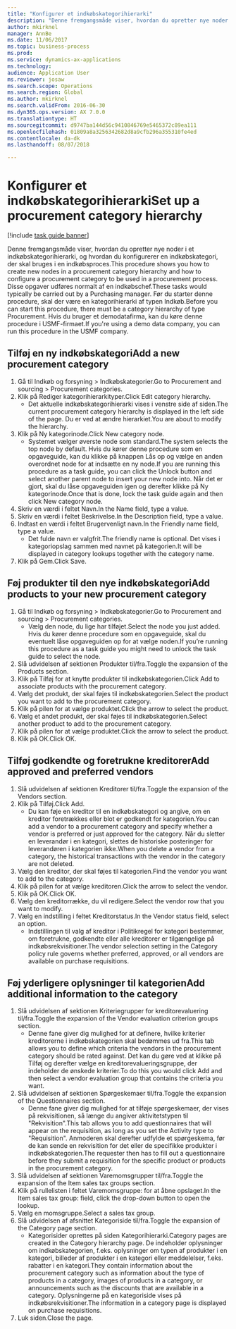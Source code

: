 ```yaml
--- 
title: "Konfigurer et indkøbskategorihierarki"
description: "Denne fremgangsmåde viser, hvordan du opretter nye noder i et indkøbskategorihierarki, og hvordan du konfigurerer en indkøbskategori, der skal bruges i en indkøbsproces."
author: mkirknel
manager: AnnBe
ms.date: 11/06/2017
ms.topic: business-process
ms.prod: 
ms.service: dynamics-ax-applications
ms.technology: 
audience: Application User
ms.reviewer: josaw
ms.search.scope: Operations
ms.search.region: Global
ms.author: mkirknel
ms.search.validFrom: 2016-06-30
ms.dyn365.ops.version: AX 7.0.0
ms.translationtype: HT
ms.sourcegitcommit: d9747ba144d56c9410846769e5465372c89ea111
ms.openlocfilehash: 01809a8a3256342682d8a9cfb296a355310fe4ed
ms.contentlocale: da-dk
ms.lasthandoff: 08/07/2018

---
```

# <a name="set-up-a-procurement-category-hierarchy"></a><span data-ttu-id="5fa82-103">Konfigurer et indkøbskategorihierarki</span><span class="sxs-lookup"><span data-stu-id="5fa82-103">Set up a procurement category hierarchy</span></span>

[!include [task guide banner](../../includes/task-guide-banner.md)]

<span data-ttu-id="5fa82-104">Denne fremgangsmåde viser, hvordan du opretter nye noder i et indkøbskategorihierarki, og hvordan du konfigurerer en indkøbskategori, der skal bruges i en indkøbsproces.</span><span class="sxs-lookup"><span data-stu-id="5fa82-104">This procedure shows you how to create new nodes in a procurement category hierarchy and how to configure a procurement category to be used in a procurement process.</span></span> <span data-ttu-id="5fa82-105">Disse opgaver udføres normalt af en indkøbschef.</span><span class="sxs-lookup"><span data-stu-id="5fa82-105">These tasks would typically be carried out by a Purchasing manager.</span></span> <span data-ttu-id="5fa82-106">Før du starter denne procedure, skal der være en kategorihierarki af typen Indkøb.</span><span class="sxs-lookup"><span data-stu-id="5fa82-106">Before you can start this procedure, there must be a category hierarchy of type Procurement.</span></span> <span data-ttu-id="5fa82-107">Hvis du bruger et demodatafirma, kan du køre denne procedure i USMF-firmaet.</span><span class="sxs-lookup"><span data-stu-id="5fa82-107">If you're using a demo data company, you can run this procedure in the USMF company.</span></span>


## <a name="add-a-new-procurement-category"></a><span data-ttu-id="5fa82-108">Tilføj en ny indkøbskategori</span><span class="sxs-lookup"><span data-stu-id="5fa82-108">Add a new procurement category</span></span>
1. <span data-ttu-id="5fa82-109">Gå til Indkøb og forsyning > Indkøbskategorier.</span><span class="sxs-lookup"><span data-stu-id="5fa82-109">Go to Procurement and sourcing > Procurement categories.</span></span>
2. <span data-ttu-id="5fa82-110">Klik på Rediger kategorihierarkityper.</span><span class="sxs-lookup"><span data-stu-id="5fa82-110">Click Edit category hierarchy.</span></span>
    * <span data-ttu-id="5fa82-111">Det aktuelle indkøbskategorihierarki vises i venstre side af siden.</span><span class="sxs-lookup"><span data-stu-id="5fa82-111">The current procurement category hierarchy is displayed in the left side of the page.</span></span> <span data-ttu-id="5fa82-112">Du er ved at ændre hierarkiet.</span><span class="sxs-lookup"><span data-stu-id="5fa82-112">You  are about to modify the hierarchy.</span></span>  
3. <span data-ttu-id="5fa82-113">Klik på Ny kategorinode.</span><span class="sxs-lookup"><span data-stu-id="5fa82-113">Click New category node.</span></span>
    * <span data-ttu-id="5fa82-114">Systemet vælger øverste node som standard.</span><span class="sxs-lookup"><span data-stu-id="5fa82-114">The system selects the top node by default.</span></span> <span data-ttu-id="5fa82-115">Hvis du kører denne procedure som en opgaveguide, kan du klikke på knappen Lås op og vælge en anden overordnet node for at indsætte en ny node.</span><span class="sxs-lookup"><span data-stu-id="5fa82-115">If you are running this procedure as a task guide, you can click the Unlock button and select another parent node to insert your new node into.</span></span> <span data-ttu-id="5fa82-116">Når det er gjort, skal du låse opgaveguiden igen og derefter klikke på Ny kategorinode.</span><span class="sxs-lookup"><span data-stu-id="5fa82-116">Once that is done, lock the task guide again and then click New category node.</span></span>  
4. <span data-ttu-id="5fa82-117">Skriv en værdi i feltet Navn.</span><span class="sxs-lookup"><span data-stu-id="5fa82-117">In the Name field, type a value.</span></span>
5. <span data-ttu-id="5fa82-118">Skriv en værdi i feltet Beskrivelse.</span><span class="sxs-lookup"><span data-stu-id="5fa82-118">In the Description field, type a value.</span></span>
6. <span data-ttu-id="5fa82-119">Indtast en værdi i feltet Brugervenligt navn.</span><span class="sxs-lookup"><span data-stu-id="5fa82-119">In the Friendly name field, type a value.</span></span>
    * <span data-ttu-id="5fa82-120">Det fulde navn er valgfrit.</span><span class="sxs-lookup"><span data-stu-id="5fa82-120">The friendly name is optional.</span></span> <span data-ttu-id="5fa82-121">Det vises i kategoriopslag sammen med navnet på kategorien.</span><span class="sxs-lookup"><span data-stu-id="5fa82-121">It will be displayed in category lookups together with the category name.</span></span>  
7. <span data-ttu-id="5fa82-122">Klik på Gem.</span><span class="sxs-lookup"><span data-stu-id="5fa82-122">Click Save.</span></span>

## <a name="add-products-to-your-new-procurement-category"></a><span data-ttu-id="5fa82-123">Føj produkter til den nye indkøbskategori</span><span class="sxs-lookup"><span data-stu-id="5fa82-123">Add products to your new procurement category</span></span>
1. <span data-ttu-id="5fa82-124">Gå til Indkøb og forsyning > Indkøbskategorier.</span><span class="sxs-lookup"><span data-stu-id="5fa82-124">Go to Procurement and sourcing > Procurement categories.</span></span>
    * <span data-ttu-id="5fa82-125">Vælg den node, du lige har tilføjet.</span><span class="sxs-lookup"><span data-stu-id="5fa82-125">Select the node you just added.</span></span> <span data-ttu-id="5fa82-126">Hvis du kører denne procedure som en opgaveguide, skal du eventuelt låse opgaveguiden op for at vælge noden.</span><span class="sxs-lookup"><span data-stu-id="5fa82-126">If you’re running this procedure as a task guide you might need to unlock the task guide to select the node.</span></span>  
2. <span data-ttu-id="5fa82-127">Slå udvidelsen af sektionen Produkter til/fra.</span><span class="sxs-lookup"><span data-stu-id="5fa82-127">Toggle the expansion of the Products section.</span></span>
3. <span data-ttu-id="5fa82-128">Klik på Tilføj for at knytte produkter til indkøbskategorien.</span><span class="sxs-lookup"><span data-stu-id="5fa82-128">Click Add to associate products with the procurement category.</span></span>
4. <span data-ttu-id="5fa82-129">Vælg det produkt, der skal føjes til indkøbskategorien.</span><span class="sxs-lookup"><span data-stu-id="5fa82-129">Select the product you want to add to the procurement category.</span></span>
5. <span data-ttu-id="5fa82-130">Klik på pilen for at vælge produktet.</span><span class="sxs-lookup"><span data-stu-id="5fa82-130">Click the arrow to select the product.</span></span>
6. <span data-ttu-id="5fa82-131">Vælg et andet produkt, der skal føjes til indkøbskategorien.</span><span class="sxs-lookup"><span data-stu-id="5fa82-131">Select another product to add to the procurement category.</span></span>
7. <span data-ttu-id="5fa82-132">Klik på pilen for at vælge produktet.</span><span class="sxs-lookup"><span data-stu-id="5fa82-132">Click the arrow to select the product.</span></span>
8. <span data-ttu-id="5fa82-133">Klik på OK.</span><span class="sxs-lookup"><span data-stu-id="5fa82-133">Click OK.</span></span>

## <a name="add-approved-and-preferred-vendors"></a><span data-ttu-id="5fa82-134">Tilføj godkendte og foretrukne kreditorer</span><span class="sxs-lookup"><span data-stu-id="5fa82-134">Add approved and preferred vendors</span></span>
1. <span data-ttu-id="5fa82-135">Slå udvidelsen af sektionen Kreditorer til/fra.</span><span class="sxs-lookup"><span data-stu-id="5fa82-135">Toggle the expansion of the Vendors section.</span></span>
2. <span data-ttu-id="5fa82-136">Klik på Tilføj.</span><span class="sxs-lookup"><span data-stu-id="5fa82-136">Click Add.</span></span>
    * <span data-ttu-id="5fa82-137">Du kan føje en kreditor til en indkøbskategori og angive, om en kreditor foretrækkes eller blot er godkendt for kategorien.</span><span class="sxs-lookup"><span data-stu-id="5fa82-137">You can add a vendor to a procurement category and specify whether a vendor is preferred or just approved for the category.</span></span> <span data-ttu-id="5fa82-138">Når du sletter en leverandør i en kategori, slettes de historiske posteringer for leverandøren i kategorien ikke.</span><span class="sxs-lookup"><span data-stu-id="5fa82-138">When you delete a vendor from a category, the historical transactions with the vendor in the category are not deleted.</span></span>   
3. <span data-ttu-id="5fa82-139">Vælg den kreditor, der skal føjes til kategorien.</span><span class="sxs-lookup"><span data-stu-id="5fa82-139">Find the vendor you want to add to the category.</span></span>
4. <span data-ttu-id="5fa82-140">Klik på pilen for at vælge kreditoren.</span><span class="sxs-lookup"><span data-stu-id="5fa82-140">Click the arrow to select the vendor.</span></span>
5. <span data-ttu-id="5fa82-141">Klik på OK.</span><span class="sxs-lookup"><span data-stu-id="5fa82-141">Click OK.</span></span>
6. <span data-ttu-id="5fa82-142">Vælg den kreditorrække, du vil redigere.</span><span class="sxs-lookup"><span data-stu-id="5fa82-142">Select the vendor row that you want to modify.</span></span>
7. <span data-ttu-id="5fa82-143">Vælg en indstilling i feltet Kreditorstatus.</span><span class="sxs-lookup"><span data-stu-id="5fa82-143">In the Vendor status field, select an option.</span></span>
    * <span data-ttu-id="5fa82-144">Indstillingen til valg af kreditor i Politikregel for kategori bestemmer, om foretrukne, godkendte eller alle kreditorer er tilgængelige på indkøbsrekvisitioner.</span><span class="sxs-lookup"><span data-stu-id="5fa82-144">The vendor selection setting in the Category policy rule governs whether preferred, approved, or all vendors are available on purchase requisitions.</span></span>   

## <a name="add-additional-information-to-the-category"></a><span data-ttu-id="5fa82-145">Føj yderligere oplysninger til kategorien</span><span class="sxs-lookup"><span data-stu-id="5fa82-145">Add additional information to the category</span></span>
1. <span data-ttu-id="5fa82-146">Slå udvidelsen af sektionen Kriteriegrupper for kreditorevaluering til/fra.</span><span class="sxs-lookup"><span data-stu-id="5fa82-146">Toggle the expansion of the Vendor evaluation criterion groups section.</span></span>
    * <span data-ttu-id="5fa82-147">Denne fane giver dig mulighed for at definere, hvilke kriterier kreditorerne i indkøbskategorien skal bedømmes ud fra.</span><span class="sxs-lookup"><span data-stu-id="5fa82-147">This tab allows you to define which criteria the vendors in the procurement category should be rated against.</span></span> <span data-ttu-id="5fa82-148">Det kan du gøre ved at klikke på Tilføj og derefter vælge en kreditorevalueringsgruppe, der indeholder de ønskede kriterier.</span><span class="sxs-lookup"><span data-stu-id="5fa82-148">To do this you would click Add and then select a vendor evaluation group that contains the criteria you want.</span></span>  
2. <span data-ttu-id="5fa82-149">Slå udvidelsen af sektionen Spørgeskemaer til/fra.</span><span class="sxs-lookup"><span data-stu-id="5fa82-149">Toggle the expansion of the Questionnaires section.</span></span>
    * <span data-ttu-id="5fa82-150">Denne fane giver dig mulighed for at tilføje spørgeskemaer, der vises på rekvisitionen, så længe du angiver aktivitetstypen til "Rekvisition".</span><span class="sxs-lookup"><span data-stu-id="5fa82-150">This tab allows you to add questionnaires that will appear on the requisition, as long as you set the Activity type to "Requisition".</span></span> <span data-ttu-id="5fa82-151">Anmoderen skal derefter udfylde et spørgeskema, før de kan sende en rekvisition for det eller de specifikke produkter i indkøbskategorien.</span><span class="sxs-lookup"><span data-stu-id="5fa82-151">The requester then has to fill out a questionnaire before they submit a requisition for the specific product or products in the procurement category.</span></span>  
3. <span data-ttu-id="5fa82-152">Slå udvidelsen af sektionen Varemomsgrupper til/fra.</span><span class="sxs-lookup"><span data-stu-id="5fa82-152">Toggle the expansion of the Item sales tax groups section.</span></span>
4. <span data-ttu-id="5fa82-153">Klik på rullelisten i feltet Varemomsgruppe: for at åbne opslaget.</span><span class="sxs-lookup"><span data-stu-id="5fa82-153">In the Item sales tax group: field, click the drop-down button to open the lookup.</span></span>
5. <span data-ttu-id="5fa82-154">Vælg en momsgruppe.</span><span class="sxs-lookup"><span data-stu-id="5fa82-154">Select a sales tax group.</span></span>
6. <span data-ttu-id="5fa82-155">Slå udvidelsen af afsnittet Kategoriside til/fra.</span><span class="sxs-lookup"><span data-stu-id="5fa82-155">Toggle the expansion of the Category page section.</span></span>
    * <span data-ttu-id="5fa82-156">Kategorisider oprettes på siden Kategorihierarki.</span><span class="sxs-lookup"><span data-stu-id="5fa82-156">Category pages are created in the Category hierarchy page.</span></span> <span data-ttu-id="5fa82-157">De indeholder oplysninger om indkøbskategorien, f.eks. oplysninger om typen af produkter i en kategori, billeder af produkter i en kategori eller meddelelser, f.eks. rabatter i en kategori.</span><span class="sxs-lookup"><span data-stu-id="5fa82-157">They contain information about the procurement category such as information about the type of products in a category, images of products in a category, or announcements such as the discounts that are available in a category.</span></span> <span data-ttu-id="5fa82-158">Oplysningerne på en kategoriside vises på indkøbsrekvisitioner.</span><span class="sxs-lookup"><span data-stu-id="5fa82-158">The information in a category page is displayed on purchase requisitions.</span></span>  
7. <span data-ttu-id="5fa82-159">Luk siden.</span><span class="sxs-lookup"><span data-stu-id="5fa82-159">Close the page.</span></span>


